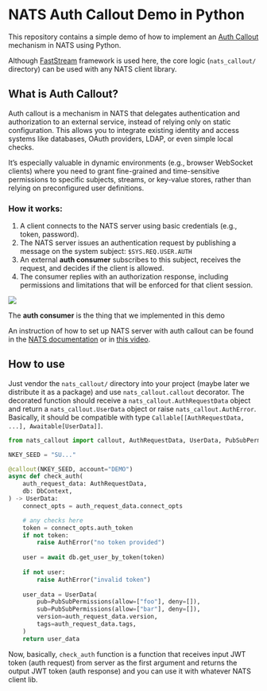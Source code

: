 # NATS Auth Callout Demo in Python 

This repository contains a simple demo of how to implement an [Auth Callout](https://docs.nats.io/running-a-nats-service/configuration/securing_nats/auth_callout) mechanism in NATS using Python.

Although [FastStream](https://faststream.ag2.ai/latest/) framework is used here, the core logic (`nats_callout/` directory) can be used with any NATS client library.

## What is Auth Callout?

Auth callout is a mechanism in NATS that delegates authentication and authorization to an external service, instead of relying only on static configuration. This allows you to integrate existing identity and access systems like databases, OAuth providers, LDAP, or even simple local checks.

It’s especially valuable in dynamic environments (e.g., browser WebSocket clients) where you need to grant fine-grained and time-sensitive permissions to specific subjects, streams, or key-value stores, rather than relying on preconfigured user definitions.

### How it works:

1. A client connects to the NATS server using basic credentials (e.g., token, password).
2. The NATS server issues an authentication request by publishing a message on the system subject: `$SYS.REQ.USER.AUTH`
3. An external **auth consumer** subscribes to this subject, receives the request, and decides if the client is allowed.
4. The consumer replies with an authorization response, including permissions and limitations that will be enforced for that client session.

![](https://docs.nats.io/~gitbook/image?url=https%3A%2F%2F1487470910-files.gitbook.io%2F%7E%2Ffiles%2Fv0%2Fb%2Fgitbook-x-prod.appspot.com%2Fo%2Fspaces%252F-LqMYcZML1bsXrN3Ezg0%252Fuploads%252FZqnH9925NhQ1StzwPi5R%252Fauth-callout-light.png%3Falt%3Dmedia%26token%3D77e72613-ab63-483e-93e3-dfd4a865fb5e&width=768&dpr=4&quality=100&sign=bf2c8a00&sv=2)

The **auth consumer** is the thing that we implemented in this demo

An instruction of how to set up NATS server with auth callout can be found in the [NATS documentation](https://docs.nats.io/running-a-nats-service/configuration/securing_nats/auth_callout) or in [this video](https://youtu.be/VvGxrT-jv64).


## How to use
Just vendor the `nats_callout/` directory into your project (maybe later we distribute it as a package) and use `nats_callout.callout` decorator.
The decorated function should receive a `nats_callout.AuthRequestData` object and return a `nats_callout.UserData` object or raise `nats_callout.AuthError`.
Basically, it should be compatible with type `Callable[[AuthRequestData, ...], Awaitable[UserData]]`.

```python
from nats_callout import callout, AuthRequestData, UserData, PubSubPermissions, AuthError

NKEY_SEED = "SU..."

@callout(NKEY_SEED, account="DEMO")
async def check_auth(
    auth_request_data: AuthRequestData,
    db: DbContext,
) -> UserData:
    connect_opts = auth_request_data.connect_opts

    # any checks here
    token = connect_opts.auth_token
    if not token:
        raise AuthError("no token provided")
    
    user = await db.get_user_by_token(token)
    
    if not user:
        raise AuthError("invalid token")
    
    user_data = UserData(
        pub=PubSubPermissions(allow=["foo"], deny=[]),
        sub=PubSubPermissions(allow=["bar"], deny=[]),
        version=auth_request_data.version,
        tags=auth_request_data.tags,
    )
    return user_data
```

Now, basically, `check_auth` function is a function that receives input JWT token (auth request) from server as the first argument
and returns the output JWT token (auth response) and you can use it with whatever NATS client lib.